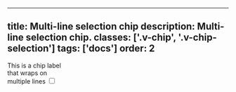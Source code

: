 <!--
 *              Copyright (c) 2025 Visa, Inc.
 *
 * Licensed under the Apache License, Version 2.0 (the "License");
 * you may not use this file except in compliance with the License.
 * You may obtain a copy of the License at
 *
 *         http://www.apache.org/licenses/LICENSE-2.0
 *
 * Unless required by applicable law or agreed to in writing, software
 * distributed under the License is distributed on an "AS IS" BASIS,
 * WITHOUT WARRANTIES OR CONDITIONS OF ANY KIND, either express or implied.
 * See the License for the specific language governing permissions and
 * limitations under the License.
 *
 -->
---
title: Multi-line selection chip
description: Multi-line selection chip. 
classes: ['.v-chip', '.v-chip-selection']
tags: ['docs']
order: 2
---

<label class="v-chip v-chip-selection v-label v-gap-6" for="selection-chip-multiline">
  This is a chip label
  <br/>
  that wraps on
  <br/>
  multiple lines
  <input class="v-checkbox" id="selection-chip-multiline" type="checkbox"/>
</label>
